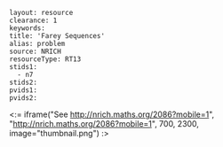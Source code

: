 ````
layout: resource
clearance: 1
keywords:
title: 'Farey Sequences'
alias: problem
source: NRICH
resourceType: RT13
stids1: 
  - n7
stids2:
pvids1:
pvids2:

````

<:= iframe("See http://nrich.maths.org/2086?mobile=1", "http://nrich.maths.org/2086?mobile=1", 700, 2300, image="thumbnail.png") :>

